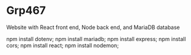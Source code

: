 # Grp467
Website with React front end, Node back end, and MariaDB database

npm install dotenv;
npm install mariadb;
npm install express;
npm install cors;
npm install react;
npm install nodemon;

